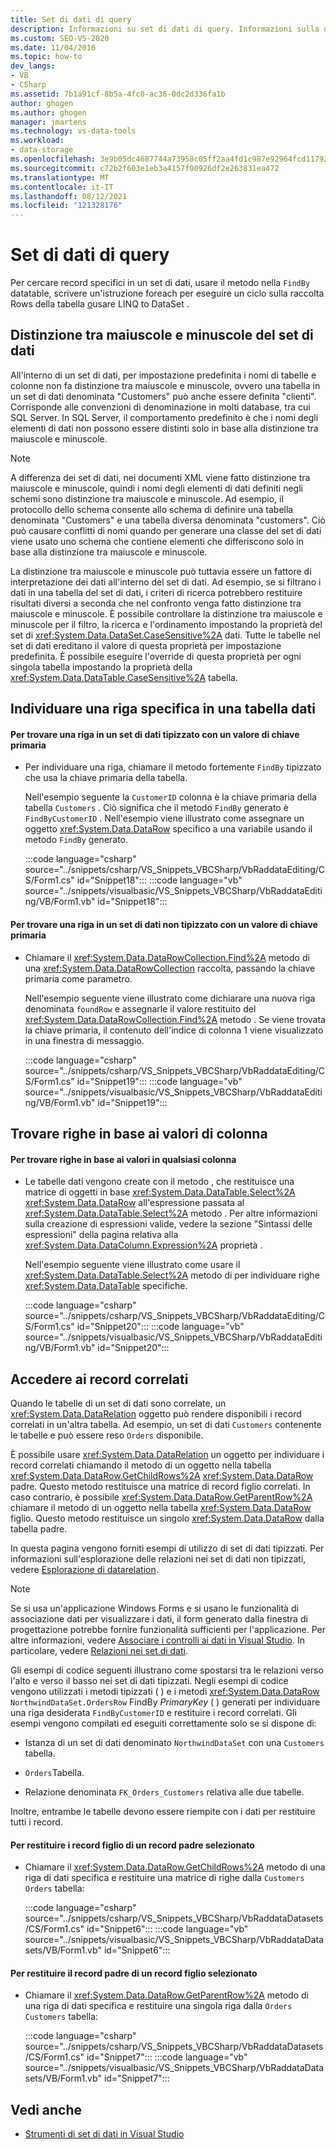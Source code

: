 ```yaml
---
title: Set di dati di query
description: Informazioni su set di dati di query. Informazioni sulla distinzione tra maiuscole e minuscole del set di dati. Trovare una riga specifica in una tabella di dati, trovare le righe in base ai valori di colonna e accedere ai record correlati.
ms.custom: SEO-VS-2020
ms.date: 11/04/2016
ms.topic: how-to
dev_langs:
- VB
- CSharp
ms.assetid: 7b1a91cf-8b5a-4fc0-ac36-0dc2d336fa1b
author: ghogen
ms.author: ghogen
manager: jmartens
ms.technology: vs-data-tools
ms.workload:
- data-storage
ms.openlocfilehash: 3e9b05dc4687744a73958c05ff2aa4fd1c987e92964fcd11792141659dfe7e73
ms.sourcegitcommit: c72b2f603e1eb3a4157f00926df2e263831ea472
ms.translationtype: MT
ms.contentlocale: it-IT
ms.lasthandoff: 08/12/2021
ms.locfileid: "121328176"
---
```

# <a name="query-datasets"></a>Set di dati di query
Per cercare record specifici in un set di dati, usare il metodo nella `FindBy` datatable, scrivere un'istruzione foreach per eseguire un ciclo sulla raccolta Rows della tabella [o](/dotnet/framework/data/adonet/linq-to-dataset)usare LINQ to DataSet .

## <a name="dataset-case-sensitivity"></a>Distinzione tra maiuscole e minuscole del set di dati
All'interno di un set di dati, per impostazione predefinita i nomi di tabelle e colonne non fa distinzione tra maiuscole e minuscole, ovvero una tabella in un set di dati denominata "Customers" può anche essere definita "clienti". Corrisponde alle convenzioni di denominazione in molti database, tra cui SQL Server. In SQL Server, il comportamento predefinito è che i nomi degli elementi di dati non possono essere distinti solo in base alla distinzione tra maiuscole e minuscole.

> [!NOTE]
> A differenza dei set di dati, nei documenti XML viene fatto distinzione tra maiuscole e minuscole, quindi i nomi degli elementi di dati definiti negli schemi sono distinzione tra maiuscole e minuscole. Ad esempio, il protocollo dello schema consente allo schema di definire una tabella denominata "Customers" e una tabella diversa denominata "customers". Ciò può causare conflitti di nomi quando per generare una classe del set di dati viene usato uno schema che contiene elementi che differiscono solo in base alla distinzione tra maiuscole e minuscole.

La distinzione tra maiuscole e minuscole può tuttavia essere un fattore di interpretazione dei dati all'interno del set di dati. Ad esempio, se si filtrano i dati in una tabella del set di dati, i criteri di ricerca potrebbero restituire risultati diversi a seconda che nel confronto venga fatto distinzione tra maiuscole e minuscole. È possibile controllare la distinzione tra maiuscole e minuscole per il filtro, la ricerca e l'ordinamento impostando la proprietà del set di <xref:System.Data.DataSet.CaseSensitive%2A> dati. Tutte le tabelle nel set di dati ereditano il valore di questa proprietà per impostazione predefinita. È possibile eseguire l'override di questa proprietà per ogni singola tabella impostando la proprietà della <xref:System.Data.DataTable.CaseSensitive%2A> tabella.

## <a name="locate-a-specific-row-in-a-data-table"></a>Individuare una riga specifica in una tabella dati

#### <a name="to-find-a-row-in-a-typed-dataset-with-a-primary-key-value"></a>Per trovare una riga in un set di dati tipizzato con un valore di chiave primaria

- Per individuare una riga, chiamare il metodo fortemente `FindBy` tipizzato che usa la chiave primaria della tabella.

     Nell'esempio seguente la `CustomerID` colonna è la chiave primaria della tabella `Customers` . Ciò significa che il metodo `FindBy` generato è `FindByCustomerID` . Nell'esempio viene illustrato come assegnare un oggetto <xref:System.Data.DataRow> specifico a una variabile usando il metodo `FindBy` generato.

     :::code language="csharp" source="../snippets/csharp/VS_Snippets_VBCSharp/VbRaddataEditing/CS/Form1.cs" id="Snippet18":::
     :::code language="vb" source="../snippets/visualbasic/VS_Snippets_VBCSharp/VbRaddataEditing/VB/Form1.vb" id="Snippet18":::

#### <a name="to-find-a-row-in-an-untyped-dataset-with-a-primary-key-value"></a>Per trovare una riga in un set di dati non tipizzato con un valore di chiave primaria

- Chiamare il <xref:System.Data.DataRowCollection.Find%2A> metodo di una <xref:System.Data.DataRowCollection> raccolta, passando la chiave primaria come parametro.

     Nell'esempio seguente viene illustrato come dichiarare una nuova riga denominata `foundRow` e assegnarle il valore restituito del <xref:System.Data.DataRowCollection.Find%2A> metodo . Se viene trovata la chiave primaria, il contenuto dell'indice di colonna 1 viene visualizzato in una finestra di messaggio.

     :::code language="csharp" source="../snippets/csharp/VS_Snippets_VBCSharp/VbRaddataEditing/CS/Form1.cs" id="Snippet19":::
     :::code language="vb" source="../snippets/visualbasic/VS_Snippets_VBCSharp/VbRaddataEditing/VB/Form1.vb" id="Snippet19":::

## <a name="find-rows-by-column-values"></a>Trovare righe in base ai valori di colonna

#### <a name="to-find-rows-based-on-the-values-in-any-column"></a>Per trovare righe in base ai valori in qualsiasi colonna

- Le tabelle dati vengono create con il metodo , che restituisce una matrice di oggetti in base <xref:System.Data.DataTable.Select%2A> <xref:System.Data.DataRow> all'espressione passata al <xref:System.Data.DataTable.Select%2A> metodo . Per altre informazioni sulla creazione di espressioni valide, vedere la sezione "Sintassi delle espressioni" della pagina relativa alla <xref:System.Data.DataColumn.Expression%2A> proprietà .

     Nell'esempio seguente viene illustrato come usare il <xref:System.Data.DataTable.Select%2A> metodo di per individuare righe <xref:System.Data.DataTable> specifiche.

     :::code language="csharp" source="../snippets/csharp/VS_Snippets_VBCSharp/VbRaddataEditing/CS/Form1.cs" id="Snippet20":::
     :::code language="vb" source="../snippets/visualbasic/VS_Snippets_VBCSharp/VbRaddataEditing/VB/Form1.vb" id="Snippet20":::

## <a name="access-related-records"></a>Accedere ai record correlati
Quando le tabelle di un set di dati sono correlate, un <xref:System.Data.DataRelation> oggetto può rendere disponibili i record correlati in un'altra tabella. Ad esempio, un set di dati `Customers` contenente le tabelle e può essere reso `Orders` disponibile.

È possibile usare <xref:System.Data.DataRelation> un oggetto per individuare i record correlati chiamando il metodo di un oggetto nella tabella <xref:System.Data.DataRow.GetChildRows%2A> <xref:System.Data.DataRow> padre. Questo metodo restituisce una matrice di record figlio correlati. In caso contrario, è possibile <xref:System.Data.DataRow.GetParentRow%2A> chiamare il metodo di un oggetto nella tabella <xref:System.Data.DataRow> figlio. Questo metodo restituisce un singolo <xref:System.Data.DataRow> dalla tabella padre.

In questa pagina vengono forniti esempi di utilizzo di set di dati tipizzati. Per informazioni sull'esplorazione delle relazioni nei set di dati non tipizzati, vedere [Esplorazione di datarelation](/dotnet/framework/data/adonet/dataset-datatable-dataview/navigating-datarelations).

> [!NOTE]
> Se si usa un'applicazione Windows Forms e si usano le funzionalità di associazione dati per visualizzare i dati, il form generato dalla finestra di progettazione potrebbe fornire funzionalità sufficienti per l'applicazione. Per altre informazioni, vedere [Associare i controlli ai dati in Visual Studio](../data-tools/bind-controls-to-data-in-visual-studio.md). In particolare, vedere [Relazioni nei set di dati](relationships-in-datasets.md).

Gli esempi di codice seguenti illustrano come spostarsi tra le relazioni verso l'alto e verso il basso nei set di dati tipizzati. Negli esempi di codice vengono utilizzati i metodi tipizzati ( ) e i metodi <xref:System.Data.DataRow> `NorthwindDataSet.OrdersRow` FindBy *PrimaryKey* ( ) generati per individuare una riga desiderata `FindByCustomerID` e restituire i record correlati. Gli esempi vengono compilati ed eseguiti correttamente solo se si dispone di:

- Istanza di un set di dati denominato `NorthwindDataSet` con una `Customers` tabella.

- `Orders`Tabella.

- Relazione denominata `FK_Orders_Customers` relativa alle due tabelle.

Inoltre, entrambe le tabelle devono essere riempite con i dati per restituire tutti i record.

#### <a name="to-return-the-child-records-of-a-selected-parent-record"></a>Per restituire i record figlio di un record padre selezionato

- Chiamare il <xref:System.Data.DataRow.GetChildRows%2A> metodo di una riga di dati specifica e restituire una matrice di righe dalla `Customers` `Orders` tabella:

     :::code language="csharp" source="../snippets/csharp/VS_Snippets_VBCSharp/VbRaddataDatasets/CS/Form1.cs" id="Snippet6":::
     :::code language="vb" source="../snippets/visualbasic/VS_Snippets_VBCSharp/VbRaddataDatasets/VB/Form1.vb" id="Snippet6":::

#### <a name="to-return-the-parent-record-of-a-selected-child-record"></a>Per restituire il record padre di un record figlio selezionato

- Chiamare il <xref:System.Data.DataRow.GetParentRow%2A> metodo di una riga di dati specifica e restituire una singola riga dalla `Orders` `Customers` tabella:

     :::code language="csharp" source="../snippets/csharp/VS_Snippets_VBCSharp/VbRaddataDatasets/CS/Form1.cs" id="Snippet7":::
     :::code language="vb" source="../snippets/visualbasic/VS_Snippets_VBCSharp/VbRaddataDatasets/VB/Form1.vb" id="Snippet7":::

## <a name="see-also"></a>Vedi anche

- [Strumenti di set di dati in Visual Studio](../data-tools/dataset-tools-in-visual-studio.md)
